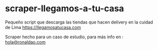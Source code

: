 # scraper-llegamos-a-tu-casa
Pequeño script que descarga las tiendas que hacen delivery en la cuidad de Lima 
https://llegamosatucasa.com

Scraper hecho para un caso de estudio, para más info en : hola@ronaldao.com
